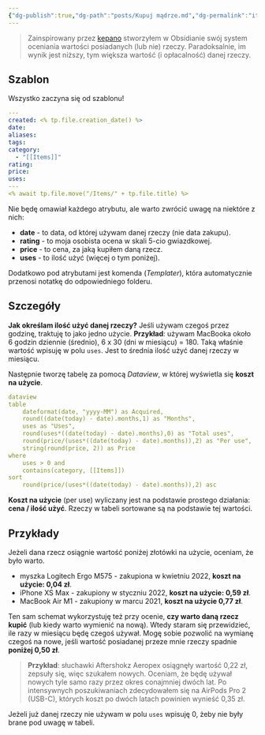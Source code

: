 ```yaml
---
{"dg-publish":true,"dg-path":"posts/Kupuj mądrze.md","dg-permalink":"items-obsidian-2024","permalink":"/items-obsidian-2024/","tags":["WeblogPoMo2024"]}
---
```



> Zainspirowany przez [kepano](https://stephango.com/buy-wisely) stworzyłem w Obsidianie swój system oceniania wartości posiadanych (lub nie) rzeczy. Paradoksalnie, im wynik jest niższy, tym większa wartość (i opłacalność) danej rzeczy.

## Szablon

Wszystko zaczyna się od szablonu!

```yaml
---
created: <% tp.file.creation_date() %>
date: 
aliases: 
tags: 
category:
  - "[[Items]]"
rating: 
price: 
uses:
---
<% await tp.file.move("/Items/" + tp.file.title) %>
```

Nie będę omawiał każdego atrybutu, ale warto zwrócić uwagę na niektóre z nich:

- **date** - to data, od której używam danej rzeczy (nie data zakupu).
- **rating** - to moja osobista ocena w skali 5-cio gwiazdkowej.
- **price** - to cena, za jaką kupiłem daną rzecz.
- **uses** - to ilość użyć (więcej o tym poniżej).

Dodatkowo pod atrybutami jest komenda (*Templater*), która automatycznie przenosi notatkę do odpowiedniego folderu.

## Szczegóły

**Jak określam ilość użyć danej rzeczy?** Jeśli używam czegoś przez godzinę, traktuję to jako jedno użycie. **Przykład**: używam MacBooka około 6 godzin dziennie (średnio), 6 x 30 (dni w miesiącu) = 180. Taką właśnie wartość wpisuję w polu `uses`. Jest to średnia ilość użyć danej rzeczy w miesiącu.

Następnie tworzę tabelę za pomocą *Dataview*, w której wyświetla się **koszt na użycie**.

```yaml
dataview
table
	dateformat(date, "yyyy-MM") as Acquired,
	round((date(today) - date).months,1) as "Months",
	uses as "Uses",
	round(uses*((date(today) - date).months),0) as "Total uses",
	round(price/(uses*((date(today) - date).months)),2) as "Per use",
	string(round(price, 2)) as Price
where
	uses > 0 and
	contains(category, [[Items]])
sort
	round(price/(uses*((date(today) - date).months)),2) asc
```

**Koszt na użycie** (per use) wyliczany jest na podstawie prostego działania: **cena / ilość użyć**. Rzeczy w tabeli sortowane są na podstawie tej wartości.

## Przykłady

Jeżeli dana rzecz osiągnie wartość poniżej złotówki na użycie, oceniam, że było warto.

- myszka Logitech Ergo M575 - zakupiona w kwietniu 2022, **koszt na użycie: 0,04 zł**.
- iPhone XS Max - zakupiony w styczniu 2022, **koszt na użycie: 0,59 zł**.
- MacBook Air M1 - zakupiony w marcu 2021, **koszt na użycie 0,77 zł**.

Ten sam schemat wykorzystuję też przy ocenie, **czy warto daną rzecz kupić** (lub kiedy warto wymienić na nową). Wtedy staram się przewidzieć, ile razy w miesiącu będę czegoś używał. Mogę sobie pozwolić na wymianę czegoś na nowe, jeśli wartość posiadanej przeze mnie rzeczy spadnie **poniżej 0,50 zł**.

> **Przykład**: słuchawki Aftershokz Aeropex osiągnęły wartość 0,22 zł, zepsuły się, więc szukałem nowych. Oceniam, że będę używał nowych tyle samo razy przez okres conajmniej dwóch lat. Po intensywnych poszukiwaniach zdecydowałem się na AirPods Pro 2 (USB-C), których koszt po dwóch latach powinien wynieść 0,35 zł.

Jeżeli już danej rzeczy nie używam w polu `uses` wpisuję 0, żeby nie były brane pod uwagę w tabeli.
